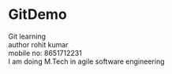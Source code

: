 # GitDemo
Git learning
<br>
author rohit kumar
<br> 
mobile no: 8651712231
<br>
I am doing M.Tech in agile software engineering